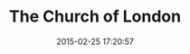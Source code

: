 ---
layout: inspirer-sites-web-default
title: The Church of London
date: 2015-02-25 17:20:57
path1: inspiration
path2: sites-web
category: sites-web
tags:
- sites-web-themes-tourisme
- sites-web-themes-musique
- sites-web-formats-blog
- sites-web-styles-illustration
- sites-web-technologies-webgl
theme: tourisme
theme-url: /inspiration/sites-web/themes/tourisme/
format: blog
format-url: /inspiration/sites-web/formats/blog/
style-1: illustration
style-url-1: /inspiration/sites-web/styles/illustration/
style-2:
style-url-2:
style-3:
style-url-3:
technologie-1: webgl
technologie-url-1: /inspiration/sites-web/technologies/webgl/
technologie-2:
technologie-url-2:
by: metalab
by-url: http://twitter.com/guillaumpalayer/
url-demo: http://magazineduwebdesign.com
image: air.jpg
image-2: air.jpg
intro: Two different experiences one during the night and the other during the day explaining the advantages of electric vehicles and charging station.
description: blablabla 
---